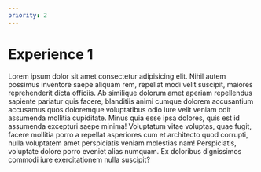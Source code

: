 ```yaml
---
priority: 2
---
```


# Experience 1

Lorem ipsum dolor sit amet consectetur adipisicing elit. Nihil autem possimus inventore saepe aliquam rem, repellat modi velit suscipit, maiores reprehenderit dicta officiis. Ab similique dolorum amet aperiam repellendus sapiente pariatur quis facere, blanditiis animi cumque dolorem accusantium accusamus quos doloremque voluptatibus odio iure velit veniam odit assumenda mollitia cupiditate. Minus quia esse ipsa dolores, quis est id assumenda excepturi saepe minima! Voluptatum vitae voluptas, quae fugit, facere mollitia porro a repellat asperiores cum et architecto quod corrupti, nulla voluptatem amet perspiciatis veniam molestias nam! Perspiciatis, voluptate dolore porro eveniet alias numquam. Ex doloribus dignissimos commodi iure exercitationem nulla suscipit?
